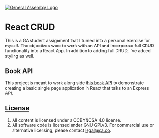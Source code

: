 [![General Assembly Logo](https://camo.githubusercontent.com/1a91b05b8f4d44b5bbfb83abac2b0996d8e26c92/687474703a2f2f692e696d6775722e636f6d2f6b6538555354712e706e67)](https://generalassemb.ly/education/web-development-immersive)

# React CRUD

This is a GA student assignment that I turned into a personal exercise for myself. The objectives were to work with an API and incorporate full CRUD functionality into a React App. In addition to adding full CRUD, I've added styling as well.


## Book API

This project is meant to work along side [this book API](https://github.com/sei-ec-remote/library-api)
to demonstrate creating a basic single page application in React that talks to an
Express API.


## [License](LICENSE)

1. All content is licensed under a CC­BY­NC­SA 4.0 license.
1. All software code is licensed under GNU GPLv3. For commercial use or
    alternative licensing, please contact legal@ga.co.

